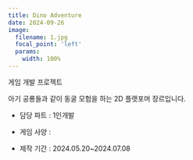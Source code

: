```yaml
---
title: Dino Adventure
date: 2024-09-26
image:
  filename: 1.jpg
  focal_point: 'left'
  params:
    width: 100%
---
```


게임 개발 프로젝트

<!--more-->


아기 공룡들과 같이 동굴 모험을 하는 2D 플랫포머 장르입니다.

- 담당 파트 : 1인개발

- 게임 사양 : 

- 제작 기간 : 2024.05.20~2024.07.08

